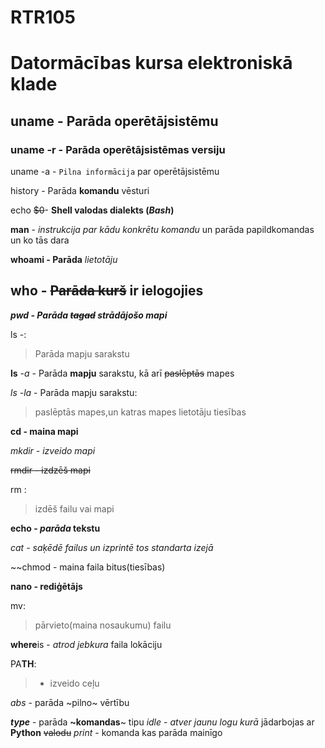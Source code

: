 # RTR105
# Datormācības kursa elektroniskā klade

  ## uname - Parāda operētājsistēmu
	
  ### uname -r - Parāda operētājsistēmas versiju
  
  uname -a - `Pilna informācija` par operētājsistēmu
	
  history - Parāda **komandu** vēsturi
	
  echo ~~$0~~- __Shell valodas dialekts (*Bash*)__
	
  **man** - *instrukcija par kādu konkrētu komandu* un parāda papildkomandas un ko tās dara
	
  **whoami - Parāda** *lietotāju*
	
  ## who - ~~Parāda kurš~~ ir ielogojies
	
  ***pwd - Parāda ~~tagad~~ strādājošo mapi***
	
  ls -: 
  > Parāda mapju sarakstu
	
  **ls** -*a* - Parāda **mapju** sarakstu, kā arī ~~paslēptās~~ mapes
	
  *ls -la* - Parāda mapju sarakstu:
  > paslēptās mapes,un katras mapes lietotāju tiesības 
  
  **cd - maina mapi**
  
  *mkdir - izveido mapi*
  
  ~~rmdir - izdzēš mapi~~
  
  rm :
  > izdēš failu vai mapi

  **echo - _parāda_ tekstu**
  
  *cat - saķēdē failus un izprintē tos standarta izejā*
  
  ~~chmod - maina faila bitus(tiesības)
  
  **nano - rediģētājs**
  
  mv:
  > pārvieto(maina nosaukumu) failu
  
  **where**is - *atrod jebkura* faila lokāciju
   
  PA**TH**:
  > - izveido ceļu

  *abs* - parāda ~pilno~ vērtību

  ***type*** - parāda **~komandas**~ tipu
  *idle* - *atver jaunu logu kurā* jādarbojas ar **Python** ~~valodu~~
  *print* - komanda kas parāda mainīgo

